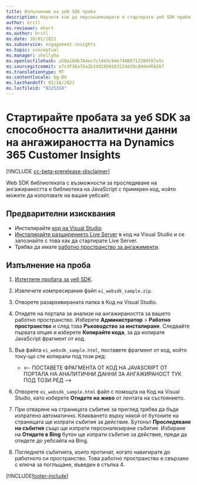 ```yaml
---
title: Изпълнение на уеб SDK проба
description: Научете как да персонализирате и стартирате уеб SDK проба.
author: britl
ms.reviewer: mhart
ms.author: britl
ms.date: 10/01/2021
ms.subservice: engagement-insights
ms.topic: conceptual
ms.manager: shellyha
ms.openlocfilehash: a50a10db784ec7c1943c94e74000713309787e5c
ms.sourcegitcommit: e7cdf36a78a2b1dd2850183224d39c8dde46b26f
ms.translationtype: MT
ms.contentlocale: bg-BG
ms.lasthandoff: 02/16/2022
ms.locfileid: "8225318"
---
```

# <a name="run-the-web-sdk-sample-for-dynamics-365-customer-insights-engagement-insights-capability"></a>Стартирайте пробата за уеб SDK за способността аналитични данни на ангажираността на Dynamics 365 Customer Insights

[!INCLUDE [cc-beta-prerelease-disclaimer](includes/cc-beta-prerelease-disclaimer.md)]

Web SDK библиотеката с възможности за проследяване на ангажираността е библиотека на JavaScript с примерен код, който можете да използвате на вашия уебсайт.

## <a name="prerequisites"></a>Предварителни изисквания

- Инсталирайте [код на Visual Studio](https://code.visualstudio.com/).
- [Инсталирайте разширението Live Server](https://marketplace.visualstudio.com/items?itemName=ritwickdey.LiveServer) в код на Visual Studio и се запознайте с това как да стартирате Live Server.
- Трябва да имате [работно пространство за ангажименти](create-workspace.md).

## <a name="run-sample"></a>Изпълнение на проба

1. [Изтеглете пробата за уеб SDK](https://download.pi.dynamics.com/sdk/EngagementInsightsSamples/ei_websdk_sample.zip).

1. Извлечете компресирания файл `ei_websdk_sample.zip`.

1. Отворете разархивираната папка в Код на Visual Studio.

1. Отидете на портала за анализи на ангажираността за вашето работно пространство. Изберете **Администратор** > **Работно пространство** и след това **Ръководство за инсталиране**. Следвайте първата опция и изберете **Копирайте кода**, за да копирате JavaScript фрагмент от код.

1. Във файла `ei_websdk_sample.html`, поставете фрагмент от код, който току-що сте копирали под този ред:

   - <-- ПОСТАВЕТЕ ФРАГМЕНТА ОТ КОД НА JAVASCRIPT ОТ ПОРТАЛА НА АНАЛИТИЧНИ ДАННИ ЗА АНГАЖИРАНОСТ ТУК ПОД ТОЗИ РЕД -->

1. Отворете `ei_websdk_sample.html` файл с помощта на Код на Visual Studio, като изберете **Отидете на живо** от лентата на състоянието.

1. При отваряне на страницата събитие за преглед трябва да бъде изпратено автоматично. Кликването върху някой от бутоните на страницата ще изпрати събития за действие. Бутонът **Проследяване на събития** също ще изпрати персонализирани събития. Избиране на **Отидете в Bing** бутон ще изпрати събитие за действие, преди да отидете до уебсайта на Bing.

1. Погледнете събитията, които протичат, когато навигирате до работното си пространство. Това работно пространство е свързано с ключа за поглъщане, въведен в стъпка 4.


[!INCLUDE[footer-include](../includes/footer-banner.md)]
